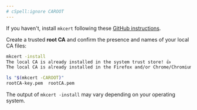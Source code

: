 ```yaml
---
# cSpell:ignore CAROOT
---
```


If you haven't, install `mkcert` following these [GitHub instructions](https://github.com/FiloSottile/mkcert#installation).

Create a trusted **root CA** and confirm the presence and names of your local CA files:

```bash
mkcert -install
The local CA is already installed in the system trust store! 👍
The local CA is already installed in the Firefox and/or Chrome/Chromium trust store! 👍

ls "$(mkcert -CAROOT)"
rootCA-key.pem  rootCA.pem
```

The output of `mkcert -install` may vary depending on your operating system.
